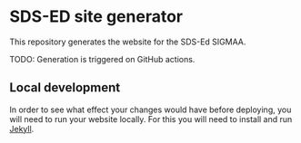 # SDS-ED site generator

This repository generates the website for the SDS-Ed SIGMAA.

TODO: Generation is triggered on GitHub actions.

## Local development

In order to see what effect your changes would have before deploying, you will need to run your website locally. For this you will need to install and run [Jekyll](https://jekyllrb.com/).


